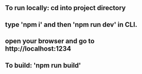 ## To run locally: cd into project directory
## type 'npm i' and then 'npm run dev' in CLI.
## open your browser and go to http://localhost:1234
## To build: 'npm run build'

<!-- # PCH AgileUI twitter<sup>®</sup> take home project 

The following is a small test for the PCH UI group to be able to see your skills and see how you code, what standards you use, the clarity of your code, how up to date you are on current UI developments in the industry.
PCH twitter module

*	Use the twitter api to display the last 8 tweets referencing @pchdotcom
*	There have been changes to the twitter API  please use the [pch_twitter_response.json](https://git.prod.pch.com/agileui/interviews/twitter/blob/master/pch_twitter_response.json) file in lieu of this.
*	Use web fonts instead of graphics for display text, find something as close as you can, does not have to be exact.
*	You can use any mix of html/css/js you like.
*	Use vanilla JS, ES6 would be best and SASS if you like.
*	Must work in IE11+, latest 3 versions of FF, Safari 10+, latest 3 versions of Chrome
*	Code must be able to be dropped into a page without clashing with existing code
*	Come as close to the provided design as possible but does not have to be pixel perfect
*	Try to use as few images as possible
*	Try to use any performance enhancements you know of


## Extra Credit
1. "Refresh Tweets" link will refresh with the newest 8 tweets on click with no page refresh if there is no click refresh the tweets with new tweets every 10 seconds, without a page refresh.
2. Don’t use any images (excluding the users twitter avatar and the PCH Logo).
3. Make this module responsive for multiple screen sizes, example: show less tweets for a phone, use a gesture event on touch devices, etc.
4. Make this module using OOP methodology so multiple modules can co-exist on one page with their data encapsulated.
5. If assets are missing try to have your solution degrade gracefully

Please make sure that the code you provide back to us is packaged into a zip file, organize your code however you see fit, also remember this is a chance to show us what cool new tech you know so show off a little, we can't get a good feel for your skills looking at 5 lines of jQuery code
 -->
